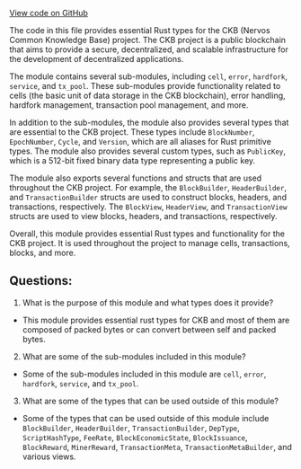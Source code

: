 [View code on GitHub](https://github.com/nervosnetwork/ckb/util/types/src/core/mod.rs)

The code in this file provides essential Rust types for the CKB (Nervos Common Knowledge Base) project. The CKB project is a public blockchain that aims to provide a secure, decentralized, and scalable infrastructure for the development of decentralized applications. 

The module contains several sub-modules, including `cell`, `error`, `hardfork`, `service`, and `tx_pool`. These sub-modules provide functionality related to cells (the basic unit of data storage in the CKB blockchain), error handling, hardfork management, transaction pool management, and more. 

In addition to the sub-modules, the module also provides several types that are essential to the CKB project. These types include `BlockNumber`, `EpochNumber`, `Cycle`, and `Version`, which are all aliases for Rust primitive types. The module also provides several custom types, such as `PublicKey`, which is a 512-bit fixed binary data type representing a public key. 

The module also exports several functions and structs that are used throughout the CKB project. For example, the `BlockBuilder`, `HeaderBuilder`, and `TransactionBuilder` structs are used to construct blocks, headers, and transactions, respectively. The `BlockView`, `HeaderView`, and `TransactionView` structs are used to view blocks, headers, and transactions, respectively. 

Overall, this module provides essential Rust types and functionality for the CKB project. It is used throughout the project to manage cells, transactions, blocks, and more.
## Questions: 
 1. What is the purpose of this module and what types does it provide?
- This module provides essential rust types for CKB and most of them are composed of packed bytes or can convert between self and packed bytes.
2. What are some of the sub-modules included in this module?
- Some of the sub-modules included in this module are `cell`, `error`, `hardfork`, `service`, and `tx_pool`.
3. What are some of the types that can be used outside of this module?
- Some of the types that can be used outside of this module include `BlockBuilder`, `HeaderBuilder`, `TransactionBuilder`, `DepType`, `ScriptHashType`, `FeeRate`, `BlockEconomicState`, `BlockIssuance`, `BlockReward`, `MinerReward`, `TransactionMeta`, `TransactionMetaBuilder`, and various views.